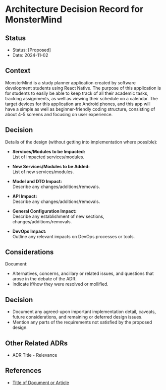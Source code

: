 # Architecture Decision Record for MonsterMind

## Status 

* Status: [Proposed]
* Date: 2024-11-02

## Context
MonsterMind is a study planner application created by software development students using React Native. The purpose of this application is for students to easily be able to keep track of all their academic tasks, tracking assignments, as well as viewing their schedule on a calendar. The target devices for this application are Android phones, and this app will have a simple as well as beginner-friendly coding structure, consisting of about 4-5 screens and focusing on user experience.

## Decision

Details of the design (without getting into implementation where possible):

- **Services/Modules to be Impacted:**  
  List of impacted services/modules.

- **New Services/Modules to be Added:**  
  List of new services/modules.

- **Model and DTO Impact:**  
  Describe any changes/additions/removals.

- **API Impact:**  
  Describe any changes/additions/removals.

- **General Configuration Impact:**  
  Describe any establishment of new sections, changes/additions/removals.

- **DevOps Impact:**  
  Outline any relevant impacts on DevOps processes or tools.

## Considerations

Document:
- Alternatives, concerns, ancillary or related issues, and questions that arose in the debate of the ADR.
- Indicate if/how they were resolved or mollified.

## Decision
- Document any agreed-upon important implementation detail, caveats, future considerations, and remaining or deferred design issues.
- Mention any parts of the requirements not satisfied by the proposed design.

## Other Related ADRs
- ADR Title - Relevance

## References
- [Title of Document or Article](URL)
